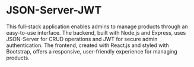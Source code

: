 # JSON-Server-JWT
This full-stack application enables admins to manage products through an easy-to-use interface. The backend, built with Node.js and Express, uses JSON-Server for CRUD operations and JWT for secure admin authentication. The frontend, created with React.js and styled with Bootstrap, offers a responsive, user-friendly experience for managing products.
